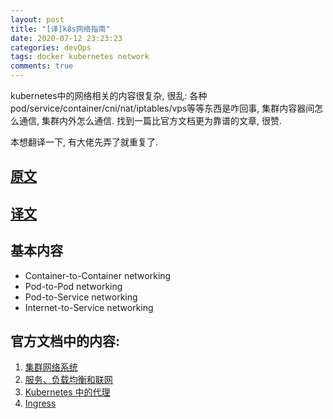 ```yaml
---
layout: post
title: "[译]k8s网络指南"
date: 2020-07-12 23:23:23
categories: devOps
tags: docker kubernetes network
comments: true
---
```


kubernetes中的网络相关的内容很复杂, 很乱: 各种pod/service/container/cni/nat/iptables/vps等等东西是咋回事, 集群内容器间怎么通信, 集群内外怎么通信. 找到一篇比官方文档更为靠谱的文章, 很赞. 

本想翻译一下, 有大佬先弄了就重复了.


## [原文](https://sookocheff.com/post/kubernetes/understanding-kubernetes-networking-model/#container-to-container)

## [译文](https://vflong.github.io/sre/k8s/2020/02/29/understanding-kubernetes-networking-model.html)

## 基本内容
- Container-to-Container networking
- Pod-to-Pod networking
- Pod-to-Service networking
- Internet-to-Service networking

## 官方文档中的内容:
1. [集群网络系统](https://kubernetes.io/zh/docs/concepts/cluster-administration/networking/)
2. [服务、负载均衡和联网](https://kubernetes.io/zh/docs/concepts/services-networking/)
3. [Kubernetes 中的代理](https://kubernetes.io/zh/docs/concepts/cluster-administration/proxies/)
4. [Ingress](https://kubernetes.io/zh/docs/concepts/services-networking/ingress/)
